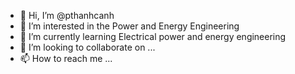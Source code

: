 - 👋 Hi, I’m @pthanhcanh
- 👀 I’m interested in the Power and Energy Engineering
- 🌱 I’m currently learning Electrical power and energy engineering
- 💞️ I’m looking to collaborate on ...
- 📫 How to reach me ...

<!---
pthanhcanh/pthanhcanh is a ✨ special ✨ repository because its `README.md` (this file) appears on your GitHub profile.
You can click the Preview link to take a look at your changes.
--->
